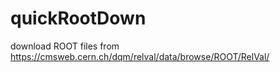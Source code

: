# quickRootDown
download ROOT files from https://cmsweb.cern.ch/dqm/relval/data/browse/ROOT/RelVal/
